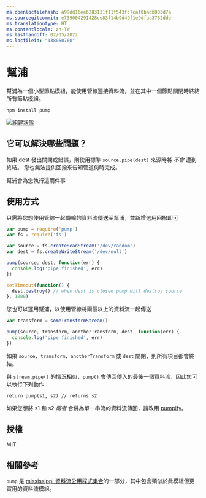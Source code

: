 ```yaml
---
ms.openlocfilehash: a99dd16ee6283131f11f543fc7caf0badb805d7a
ms.sourcegitcommit: e739004291428ce83f14b9d49f1e9dfaa3762dde
ms.translationtype: HT
ms.contentlocale: zh-TW
ms.lasthandoff: 02/05/2022
ms.locfileid: "138050760"
---
```

# <a name="pump"></a>幫浦

幫浦為一個小型節點模組，能使用管線連接資料流，並在其中一個節點關閉時終結所有節點模組。

```
npm install pump
```

[![組建狀態](http://img.shields.io/travis/mafintosh/pump.svg?style=flat)](http://travis-ci.org/mafintosh/pump)

## <a name="what-problem-does-it-solve"></a>它可以解決哪些問題？

如果 dest 發出關閉或錯誤，則使用標準 `source.pipe(dest)` 來源時將 _不會_ 遭到終結。
您也無法提供回撥來告知管道何時完成。

幫浦會為您執行這兩件事

## <a name="usage"></a>使用方式

只需將您想使用管線一起傳輸的資料流傳送至幫浦，並新增選用回撥即可

``` js
var pump = require('pump')
var fs = require('fs')

var source = fs.createReadStream('/dev/random')
var dest = fs.createWriteStream('/dev/null')

pump(source, dest, function(err) {
  console.log('pipe finished', err)
})

setTimeout(function() {
  dest.destroy() // when dest is closed pump will destroy source
}, 1000)
```

您也可以運用幫浦，以使用管線將兩個以上的資料流一起傳送

``` js
var transform = someTransformStream()

pump(source, transform, anotherTransform, dest, function(err) {
  console.log('pipe finished', err)
})
```

如果 `source`、`transform`、`anotherTransform` 或 `dest` 關閉，則所有項目都會終結。

與 `stream.pipe()` 的情況相似，`pump()` 會傳回傳入的最後一個資料流，因此您可以執行下列動作：

```
return pump(s1, s2) // returns s2
```

如果您想將 s1 和 s2 *兩者* 合併為單一串流的資料流傳回，請改用 [pumpify](https://github.com/mafintosh/pumpify)。

## <a name="license"></a>授權

MIT

## <a name="related"></a>相關參考

`pump` 是 [mississippi 資料流公用程式集合](https://github.com/maxogden/mississippi)的一部分，其中包含類似於此模組但更實用的資料流模組。

